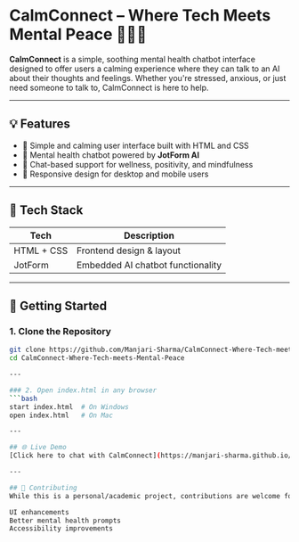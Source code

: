 # CalmConnect – Where Tech Meets Mental Peace 🧘‍♀️💬

**CalmConnect** is a simple, soothing mental health chatbot interface designed to offer users a calming experience where they can talk to an AI about their thoughts and feelings. Whether you're stressed, anxious, or just need someone to talk to, CalmConnect is here to help.

---

## 💡 Features

- 🌿 Simple and calming user interface built with HTML and CSS
- 🤖 Mental health chatbot powered by **JotForm AI**
- 💬 Chat-based support for wellness, positivity, and mindfulness
- 📱 Responsive design for desktop and mobile users

---

## 🔧 Tech Stack

| Tech        | Description                     |
|-------------|---------------------------------|
| HTML + CSS  | Frontend design & layout        |
| JotForm     | Embedded AI chatbot functionality |

---

## 🚀 Getting Started

### 1. Clone the Repository
```bash
git clone https://github.com/Manjari-Sharma/CalmConnect-Where-Tech-meets-Mental-Peace.git
cd CalmConnect-Where-Tech-meets-Mental-Peace

---

### 2. Open index.html in any browser
```bash
start index.html  # On Windows
open index.html   # On Mac

---

## 🌐 Live Demo
[Click here to chat with CalmConnect](https://manjari-sharma.github.io/CalmConnect-Where-Tech-meets-Mental-Peace/)

---

## 🤝 Contributing
While this is a personal/academic project, contributions are welcome for:

UI enhancements
Better mental health prompts
Accessibility improvements
